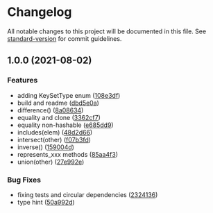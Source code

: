 # Changelog

All notable changes to this project will be documented in this file. See [standard-version](https://github.com/conventional-changelog/standard-version) for commit guidelines.

## 1.0.0 (2021-08-02)


### Features

* adding KeySetType enum ([108e3df](https://github.com/eturino/key_set.py/commit/108e3df7c911f3d1f0c5a1d50d0c2ab4fdd04cd5))
* build and readme ([dbd5e0a](https://github.com/eturino/key_set.py/commit/dbd5e0a5c579013b3178b50a58be6208de74547e))
* difference() ([8a08634](https://github.com/eturino/key_set.py/commit/8a0863457307853096cc8adf9b3086cead1505e0))
* equality and clone ([3362cf7](https://github.com/eturino/key_set.py/commit/3362cf7657adc222a760a69de8db395f5ee56560))
* equality non-hashable ([e685dd9](https://github.com/eturino/key_set.py/commit/e685dd945e06da65d421443eb39acfbc41452b35))
* includes(elem) ([48d2d66](https://github.com/eturino/key_set.py/commit/48d2d664d29969008278c79bc04020c0cb616eb4))
* intersect(other) ([f07b3fd](https://github.com/eturino/key_set.py/commit/f07b3fdb84d4e8e7e00bbe8f1e3e8c95ac63e4ce))
* inverse() ([159004d](https://github.com/eturino/key_set.py/commit/159004da10baf7648ac72fb5606a902720b7ab3a))
* represents_xxx methods ([85aa4f3](https://github.com/eturino/key_set.py/commit/85aa4f3a64cbef662e55b9e380fed182cdbd7c43))
* union(other) ([27e992e](https://github.com/eturino/key_set.py/commit/27e992e025aff69ebcfdf2a352cf8ab327105e1b))


### Bug Fixes

* fixing tests and circular dependencies ([2324136](https://github.com/eturino/key_set.py/commit/23241365e38129262e741ecf151d3579bb85af7d))
* type hint ([50a992d](https://github.com/eturino/key_set.py/commit/50a992d31611f36aef896c5194f0c3e37012f8ca))
